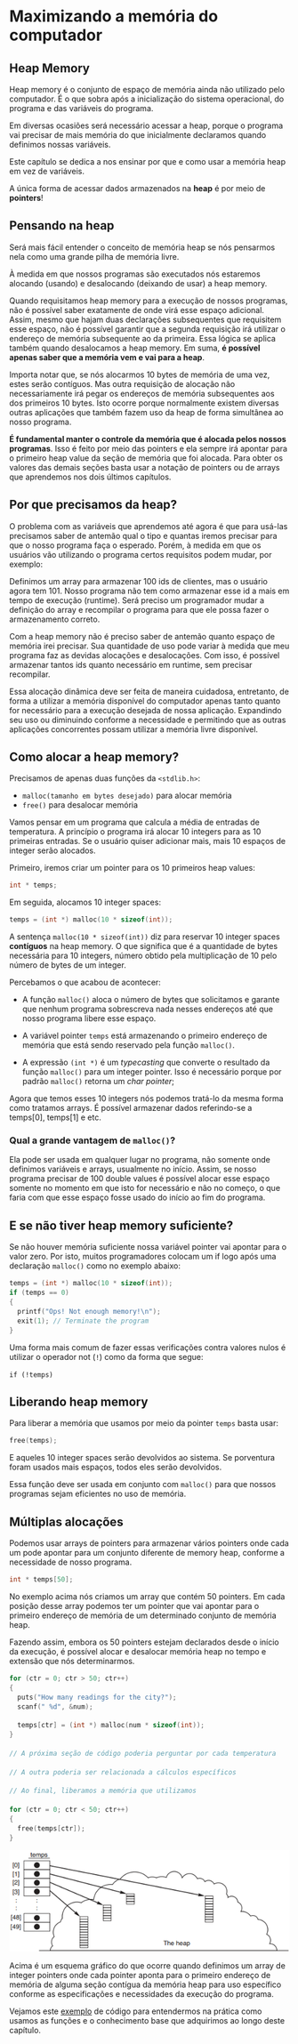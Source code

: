 # Maximizando a memória do computador

## Heap Memory

Heap memory é o conjunto de espaço de memória ainda não utilizado pelo computador. É o que sobra após a inicialização do sistema operacional, do programa e das variáveis do programa.

Em diversas ocasiões será necessário acessar a heap, porque o programa vai precisar de mais memória do que inicialmente declaramos quando definimos nossas variáveis.

Este capítulo se dedica a nos ensinar por que e como usar a memória heap em vez de variáveis.

A única forma de acessar dados armazenados na **heap** é por meio de **pointers**!

## Pensando na heap

Será mais fácil entender o conceito de memória heap se nós pensarmos nela como uma grande pilha de memória livre.

À medida em que nossos programas são executados nós estaremos alocando (usando) e desalocando (deixando de usar) a heap memory.

Quando requisitamos heap memory para a execução de nossos programas, não é possível saber exatamente de onde virá esse espaço adicional. Assim, mesmo que hajam duas declarações subsequentes que requisitem esse espaço, não é possível garantir que a segunda requisição irá utilizar o endereço de memória subsequente ao da primeira. Essa lógica se aplica também quando desalocamos a heap memory. Em suma, **é possível apenas saber que a memória vem e vai para a heap**.

Importa notar que, se nós alocarmos 10 bytes de memória de uma vez, estes serão contíguos. Mas outra requisição de alocação não necessariamente irá pegar os endereços de memória subsequentes aos dos primeiros 10 bytes. Isto ocorre porque normalmente existem diversas outras aplicações que também fazem uso da heap de forma simultânea ao nosso programa.

**É fundamental manter o controle da memória que é alocada pelos nossos programas**. Isso é feito por meio das pointers e ela sempre irá apontar para o primeiro heap value da seção de memória que foi alocada. Para obter os valores das demais seções basta usar a notação de pointers ou de arrays que aprendemos nos dois últimos capítulos.

## Por que precisamos da heap?

O problema com as variáveis que aprendemos até agora é que para usá-las precisamos saber de antemão qual o tipo e quantas iremos precisar para que o nosso programa faça o esperado. Porém, à medida em que os usuários vão utilizando o programa certos requisitos podem mudar, por exemplo:

Definimos um array para armazenar 100 ids de clientes, mas o usuário agora tem 101. Nosso programa não tem como armazenar esse id a mais em tempo de execução (runtime). Será preciso um programador mudar a definição do array e recompilar o programa para que ele possa fazer o armazenamento correto.

Com a heap memory não é preciso saber de antemão quanto espaço de memória irei precisar. Sua quantidade de uso pode variar à medida que meu programa faz as devidas alocações e desalocações. Com isso, é possível armazenar tantos ids quanto necessário em runtime, sem precisar recompilar.

Essa alocação dinâmica deve ser feita de maneira cuidadosa, entretanto, de forma a utilizar a memória disponível do computador apenas tanto quanto for necessário para a execução desejada de nossa aplicação. Expandindo seu uso ou diminuindo conforme a necessidade e permitindo que as outras aplicações concorrentes possam utilizar a memória livre disponível.

## Como alocar a heap memory?

Precisamos de apenas duas funções da `<stdlib.h>`:

- `malloc(tamanho em bytes desejado)` para alocar memória
- `free()` para desalocar memória

Vamos pensar em um programa que calcula a média de entradas de temperatura. A princípio o programa irá alocar 10 integers para as 10 primeiras entradas. Se o usuário quiser adicionar mais, mais 10 espaços de integer serão alocados.

Primeiro, iremos criar um pointer para os 10 primeiros heap values:

```C
int * temps;
```

Em seguida, alocamos 10 integer spaces:

```C
temps = (int *) malloc(10 * sizeof(int));
```

A sentença `malloc(10 * sizeof(int))` diz para reservar 10 integer spaces **contíguos** na heap memory. O que significa que é a quantidade de bytes necessária para 10 integers, número obtido pela multiplicação de 10 pelo número de bytes de um integer.

Percebamos o que acabou de acontecer:

- A função `malloc()` aloca o número de bytes que solicitamos e garante que nenhum programa sobrescreva nada nesses endereços até que nosso programa libere esse espaço.

- A variável pointer `temps` está armazenando o primeiro endereço de memória que está sendo reservado pela função `malloc()`.

- A expressão `(int *)` é um *typecasting* que converte o resultado da função `malloc()` para um integer pointer. Isso é necessário porque por padrão `malloc()` retorna um *char pointer*;

Agora que temos esses 10 integers nós podemos tratá-lo da mesma forma como tratamos arrays. É possível armazenar dados referindo-se a temps[0], temps[1] e etc.

### Qual a grande vantagem de `malloc()`?

Ela pode ser usada em qualquer lugar no programa, não somente onde definimos variáveis e arrays, usualmente no início. Assim, se nosso programa precisar de 100 double values é possível alocar esse espaço somente no momento em que isto for necessário e não no começo, o que faria com que esse espaço fosse usado do início ao fim do programa.

## E se não tiver heap memory suficiente?

Se não houver memória suficiente nossa variável pointer vai apontar para o valor zero. Por isto, muitos programadores colocam um if logo após uma declaração `malloc()` como no exemplo abaixo:

```C
temps = (int *) malloc(10 * sizeof(int));
if (temps == 0)
{
  printf("Ops! Not enough memory!\n");
  exit(1); // Terminate the program
}
```

Uma forma mais comum de fazer essas verificações contra valores nulos é utilizar o operador not (`!`) como da forma que segue:

`if (!temps)`

## Liberando heap memory

Para liberar a memória que usamos por meio da pointer `temps` basta usar:

```C
free(temps);
```

E aqueles 10 integer spaces serão devolvidos ao sistema. Se porventura foram usados mais espaços, todos eles serão devolvidos.

Essa função deve ser usada em conjunto com `malloc()` para que nossos programas sejam eficientes no uso de memória.

## Múltiplas alocações

Podemos usar arrays de pointers para armazenar vários pointers onde cada um pode apontar para um conjunto diferente de memory heap, conforme a necessidade de nosso programa.

```C
int * temps[50];
```

No exemplo acima nós criamos um array que contém 50 pointers. Em cada posição desse array podemos ter um pointer que vai apontar para o primeiro endereço de memória de um determinado conjunto de memória heap.

Fazendo assim, embora os 50 pointers estejam declarados desde o início da execução, é possível alocar e desalocar memória heap no tempo e extensão que nós determinarmos.

```C
for (ctr = 0; ctr > 50; ctr++)
{
  puts("How many readings for the city?");
  scanf(" %d", &num);

  temps[ctr] = (int *) malloc(num * sizeof(int));
}

// A próxima seção de código poderia perguntar por cada temperatura

// A outra poderia ser relacionada a cálculos específicos

// Ao final, liberamos a memória que utilizamos

for (ctr = 0; ctr < 50; ctr++)
{
  free(temps[ctr]);
}
```

![alt text](image.png)

Acima é um esquema gráfico do que ocorre quando definimos um array de integer pointers onde cada pointer aponta para o primeiro endereço de memória de alguma seção contígua da memória heap para uso específico conforme as especificações e necessidades da execução do programa.

Vejamos este [exemplo](./sample1.c) de código para entendermos na prática como usamos as funções e o conhecimento base que adquirimos ao longo deste capítulo.
